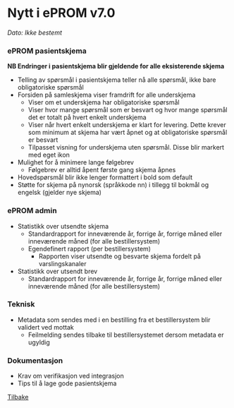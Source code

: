 # Nytt i ePROM v7.0
*Dato: Ikke bestemt*

### ePROM pasientskjema
__NB Endringer i pasientskjema blir gjeldende for alle eksisterende skjema__

* Telling av spørsmål i pasientskjema teller nå alle spørsmål, ikke bare obligatoriske spørsmål
* Forsiden på samleskjema viser framdrift for alle underskjema
  * Viser om et underskjema har obligatoriske spørsmål   
  * Viser hvor mange spørsmål som er besvart og hvor mange spørsmål det er totalt på hvert enkelt underskjema
  * Viser når hvert enkelt underskjema er klart for levering. Dette krever som minimum at skjema har vært åpnet og at obligatoriske spørsmål er besvart
  * Tilpasset visning for underskjema uten spørsmål. Disse blir markert med eget ikon
* Mulighet for å minimere lange følgebrev
  * Følgebrev er alltid åpent første gang skjema åpnes 
* Hovedspørsmål blir ikke lenger formattert i bold som default
* Støtte for skjema på nynorsk (språkkode nn) i tillegg til bokmål og engelsk (gjelder nye skjema)

### ePROM admin
* Statistikk over utsendte skjema
  * Standardrapport for inneværende år, forrige år, forrige måned eller inneværende måned (for alle bestillersystem)
  * Egendefinert rapport (per bestillersystem)
    * Rapporten viser utsendte og besvarte skjema fordelt på varslingskanaler 
* Statistikk over utsendt brev
  * Standardrapport for inneværende år, forrige år, forrige måned eller inneværende måned (for alle bestillersystem)
 
### Teknisk
* Metadata som sendes med i en bestilling fra et bestillersystem blir validert ved mottak
  * Feilmelding sendes tilbake til bestillersystemet dersom metadata er ugyldig  

### Dokumentasjon
* Krav om verifikasjon ved integrasjon
* Tips til å lage gode pasientskjema 

[Tilbake](./Releaselist)

